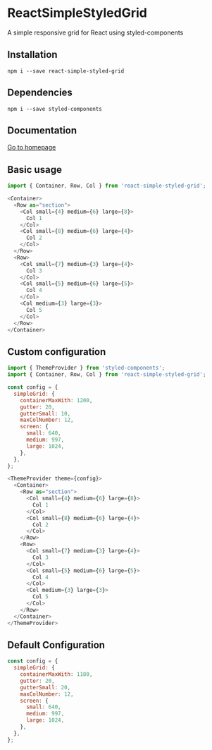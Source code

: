 # ReactSimpleStyledGrid

A simple responsive grid for React using styled-components

## Installation

```
npm i --save react-simple-styled-grid
``` 

## Dependencies

```
npm i --save styled-components
```

## Documentation


[Go to homepage](https://lluiscornejo.github.io/react-simple-styled-grid/index.html)

## Basic usage

```js
import { Container, Row, Col } from 'react-simple-styled-grid';

<Container>
  <Row as="section">
    <Col small={4} medium={6} large={8}>
      Col 1
    </Col>
    <Col small={8} medium={6} large={4}>
      Col 2
    </Col>
  </Row>
  <Row>
    <Col small={7} medium={3} large={4}>
      Col 3
    </Col>
    <Col small={5} medium={6} large={5}>
      Col 4
    </Col>
    <Col medium={3} large={3}>
      Col 5
    </Col>
  </Row>
</Container>

```

## Custom configuration

```js
import { ThemeProvider } from 'styled-components';
import { Container, Row, Col } from 'react-simple-styled-grid';

const config = {
  simpleGrid: {
    containerMaxWith: 1200,
    gutter: 20,
    gutterSmall: 10,
    maxColNumber: 12,
    screen: {
      small: 640,
      medium: 997,
      large: 1024,
    },
  },
};

<ThemeProvider theme={config}>
  <Container>
    <Row as="section">
      <Col small={4} medium={6} large={8}>
        Col 1
      </Col>
      <Col small={8} medium={6} large={4}>
        Col 2
      </Col>
    </Row>
    <Row>
      <Col small={7} medium={3} large={4}>
        Col 3
      </Col>
      <Col small={5} medium={6} large={5}>
        Col 4
      </Col>
      <Col medium={3} large={3}>
        Col 5
      </Col>
    </Row>
  </Container>
</ThemeProvider>

```

## Default Configuration

```js
const config = {
  simpleGrid: {
    containerMaxWith: 1180,
    gutter: 20,
    gutterSmall: 20,
    maxColNumber: 12,
    screen: {
      small: 640,
      medium: 997,
      large: 1024,
    },
  },
};
```
